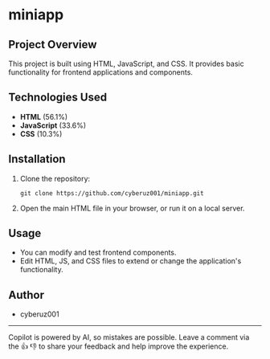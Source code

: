 # miniapp

## Project Overview
This project is built using HTML, JavaScript, and CSS. It provides basic functionality for frontend applications and components.

## Technologies Used
- **HTML** (56.1%)
- **JavaScript** (33.6%)
- **CSS** (10.3%)

## Installation
1. Clone the repository:
   ```
   git clone https://github.com/cyberuz001/miniapp.git
   ```
2. Open the main HTML file in your browser, or run it on a local server.

## Usage
- You can modify and test frontend components.
- Edit HTML, JS, and CSS files to extend or change the application's functionality.

## Author
- cyberuz001

---

Copilot is powered by AI, so mistakes are possible. Leave a comment via the 👍 👎 to share your feedback and help improve the experience.

